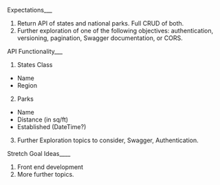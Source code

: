 Expectations___
1. Return API of states and national parks. Full CRUD of both. 
2. Further exploration of one of the following objectives: authentication, versioning, pagination, Swagger documentation, or CORS.

API Functionality___
1. States Class
  - Name
  - Region
2. Parks
  - Name
  - Distance (in sq/ft)
  - Established (DateTime?)
3. Further Exploration topics to consider, Swagger, Authentication.


Stretch Goal Ideas____
1. Front end development
2. More further topics.



